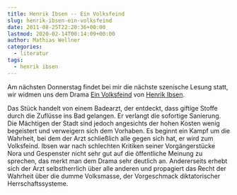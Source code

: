 ```yaml
---
title: Henrik Ibsen -- Ein Volksfeind
slug: henrik-ibsen-ein-volksfeind
date: 2011-08-25T22:20:36+00:00
lastmod: 2020-02-14T00:14:09+00:00
author: Mathias Wellner
categories:
  - literatur
tags:
  - henrik ibsen
---
```

Am nächsten Donnerstag findet bei mir die nächste szenische Lesung statt, wir widmen uns dem Drama [Ein Volksfeind](http://de.wikipedia.org/wiki/Ein_Volksfeind) von [Henrik Ibsen](http://de.wikipedia.org/wiki/Henrik_Ibsen). 

Das Stück handelt von einem Badearzt, der entdeckt, dass giftige Stoffe durch die Zuflüsse ins Bad gelangen. Er verlangt die sofortige Sanierung. Die Mächtigen der Stadt sind jedoch angesichts der hohen Kosten wenig begeistert und verweigern sich dem Vorhaben. Es beginnt ein Kampf um die Wahrheit, bei dem der Arzt schließlich alle gegen sich hat, er wird zum Volksfeind. Ibsen war nach schlechten Kritiken seiner Vorgängerstücke Nora und Gespenster nicht sehr gut auf die öffentliche Meinung zu sprechen, das merkt man dem Drama sehr deutlich an. Andererseits erhebt sich der Arzt selbstherrlich über alle anderen und propagiert das Recht der Wahrheit über die dumme Volksmasse, der Vorgeschmack diktatorischer Herrschaftssysteme. 